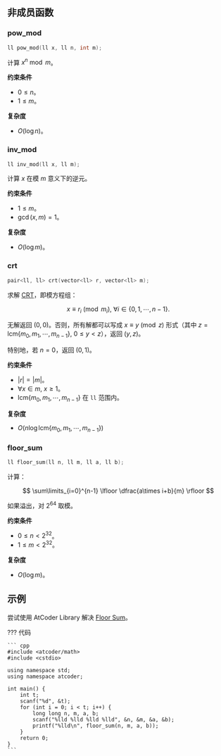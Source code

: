 ## 非成员函数

### pow_mod

``` cpp
ll pow_mod(ll x, ll n, int m);
```

计算 $x^n \bmod m$。

**约束条件**

- $0\le n$。
- $1\le m$。

**复杂度**

- $O(\log n)$。

### inv_mod

``` cpp
ll inv_mod(ll x, ll m);
```

计算 $x$ 在模 $m$ 意义下的逆元。

**约束条件**

- $1\le m$。
- $\gcd(x, m) = 1$。

**复杂度**

- $O(\log m)$。

### crt

``` cpp
pair<ll, ll> crt(vector<ll> r, vector<ll> m);
```

求解 [CRT](../../math/number-theory/crt.md)，即模方程组：

$$
x\equiv r_i \pmod{m_i},\ \forall i\in\lbrace 0, 1, \cdots, n - 1\rbrace.
$$

无解返回 $(0, 0)$。否则，所有解都可以写成 $x\equiv y \pmod{z}$ 形式（其中 $z=\mathrm{lcm}\lbrace m_0, m_1, \cdots, m_{n - 1}\rbrace,\ 0\le y < z$），返回 $(y, z)$。

特别地，若 $n=0$，返回 $(0, 1)$。

**约束条件**

- $|r| = |m|$。
- $\forall x\in m,\ x\ge 1$。
- $\mathrm{lcm}\lbrace m_0, m_1, \cdots, m_{n - 1}\rbrace$ 在 `ll` 范围内。

**复杂度**

- $O(n\log \mathrm{lcm}\lbrace m_0, m_1, \cdots, m_{n - 1}\rbrace)$

### floor_sum

``` cpp
ll floor_sum(ll n, ll m, ll a, ll b);
```

计算：

$$
\sum\limits_{i=0}^{n-1} \lfloor \dfrac{a\times i+b}{m} \rfloor
$$

如果溢出，对 $2^{64}$ 取模。

**约束条件**

- $0\le n < 2^{32}$。
- $1\le m < 2^{32}$。

**复杂度**

- $O(\log m)$。

## 示例

尝试使用 AtCoder Library 解决 [Floor Sum](https://atcoder.jp/contests/practice2/tasks/practice2_c)。

??? 代码

    ``` cpp
    #include <atcoder/math>
    #include <cstdio>

    using namespace std;
    using namespace atcoder;

    int main() {
        int t;
        scanf("%d", &t);
        for (int i = 0; i < t; i++) {
            long long n, m, a, b;
            scanf("%lld %lld %lld %lld", &n, &m, &a, &b);
            printf("%lld\n", floor_sum(n, m, a, b));
        }
        return 0;
    }
    ```
